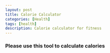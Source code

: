 ```yaml
---
layout: post
title: Calorie Calculator
categories: [Health]
tags: [health]
description: Calorie calculator for fitness
---
```


### Please use this tool to calculate calories

<script type="text/javascript" async id="calories-burned-calculator" data-type="verywell-tool" data-vertical="verywellfit" src="https://www.verywellfit.com/static/4.228.0/components/tools/calculators/iframe-embed/embed.min.js?id=calories-burned-calculator"></script>
